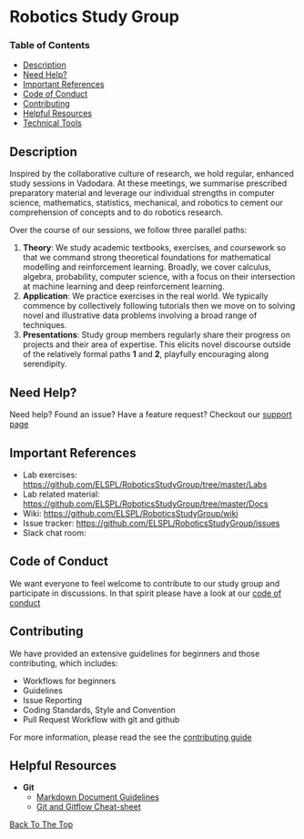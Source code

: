 <!--- What should a readme contain? -->
<!--- 1. Table of Contents. -->
<!--- 2. A description. What and Why. -->
<!--- 3. How to develop, use and test. How. -->
<!--- 4. How to contribute. How. -->
<!--- 5. License information -->

<!--- What should it NOT contain? -->
<!--- 1. Not a CHANGELOG. -->
<!--- 2. Not a TODO list. -->
<!--- 3. Not for detailed documentation, leave that to Wiki -->
<!--- 4. Not for tracking bugs. -->
<!--- 5. No sensitive information. -->
<!--- 6. No opinions, editorials -->

# Robotics Study Group


### Table of Contents
- [Description](#description)
- [Need Help?](#need-help)
- [Important References](#important-references)
- [Code of Conduct](#code-of-conduct)
- [Contributing](#contributing)
- [Helpful Resources](#helpful-resources)
- [Technical Tools](#technical-tools)

## Description
Inspired by the collaborative culture of research, we hold regular, enhanced study sessions in Vadodara. At these meetings, we summarise prescribed preparatory material and leverage our individual strengths in computer science, mathematics, statistics, mechanical, and robotics to cement our comprehension of concepts and to do robotics research.

Over the course of our sessions, we follow three parallel paths:

1. **Theory**: We study academic textbooks, exercises, and coursework so that we command strong theoretical foundations for mathematical modelling and reinforcement learning. Broadly, we cover calculus, algebra, probability, computer science, with a focus on their intersection at machine learning and deep reinforcement learning. 
2. **Application**: We practice exercises in the real world. We typically commence by collectively following tutorials then we move on to solving novel and illustrative data problems involving a broad range of techniques.
3. **Presentations**: Study group members regularly share their progress on projects and their area of expertise. This elicits novel discourse outside of the relatively formal paths **1** and **2**, playfully encouraging along serendipity. 

## Need Help?
Need help? Found an issue? Have a feature request? Checkout our [support page](https://github.com/ELSPL/RoboticsStudyGroup/blob/master/.github/SUPPORT.md)

## Important References
- Lab exercises: https://github.com/ELSPL/RoboticsStudyGroup/tree/master/Labs
- Lab related material: https://github.com/ELSPL/RoboticsStudyGroup/tree/master/Docs
- Wiki: https://github.com/ELSPL/RoboticsStudyGroup/wiki
- Issue tracker: https://github.com/ELSPL/RoboticsStudyGroup/issues
- Slack chat room: 

## Code of Conduct
We want everyone to feel welcome to contribute to our study group and participate in discussions. In that
spirit please have a look at our [code of conduct](https://github.com/ELSPL/RoboticsStudyGroup/blob/master/.github/CODE_OF_CONDUCT.md)

## Contributing
We have provided an extensive guidelines for beginners and those contributing, which includes:

- Workflows for beginners
- Guidelines
- Issue Reporting
- Coding Standards, Style and Convention
- Pull Request Workflow with git and github

For more information, please read the see the [contributing guide](https://github.com/ELSPL/RoboticsStudyGroup/blob/master/.github/CONTRIBUTING.md)

## Helpful Resources
* **Git**
  * [Markdown Document Guidelines](https://github.com/adam-p/markdown-here/wiki/Markdown-Cheatsheet)
  * [Git and Gitflow Cheat-sheet](https://github.com/arslanbilal/git-cheat-sheet)

  
[Back To The Top](#robotics-study-group)

